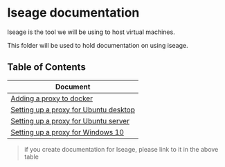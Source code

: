 <!-- cspell: ignore Iseage -->

# Iseage documentation

Iseage is the tool we will be using to host virtual machines.

This folder will be used to hold documentation on using iseage.

## Table of Contents

|Document         |
|-----------------|
|[Adding a proxy to docker](./AddingAProxyForDocker.md)
|[Setting up a proxy for Ubuntu desktop](./SettingUpProxyForUbuntuDesktop.md)|
|[Setting up a proxy for Ubuntu server](./SettingUpProxyForUbuntuServer.md)|
|[Setting up a proxy for Windows 10](./SettingUpProxyForWindows10.md)|

> if you create documentation for Iseage, please link to it in the above table